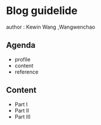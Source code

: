 # Blog guidelide
  author : Kewin Wang ,Wangwenchao

## Agenda
  - profile
  - content
  - reference

## Content

  - Part I
  - Part II
  - Part III
  

